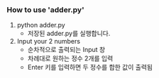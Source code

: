 ### How to use 'adder.py'

1. python adder.py
	- 저장된 adder.py를 실행합니다.
2. Input your 2 numbers
	- 순차적으로 출력되는 Input 창
	- 차례대로 원하는 정수 2개를 입력
	- Enter 키를 입력하면 두 정수를 합한 값이 출력됨
